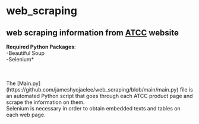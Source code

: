 # web_scraping
## web scraping information from [ATCC](https://www.atcc.org/) website

**Required Python Packages**: </br>
-Beautiful Soup </br>
-Selenium* </br>
</br>

<br/>
The [Main.py](https://github.com/jameshyojaelee/web_scraping/blob/main/main.py) file is an automated Python script that goes through each ATCC product page and scrape the information on them. </br>
Selenium is necessary in order to obtain embedded texts and tables on each web page. 

